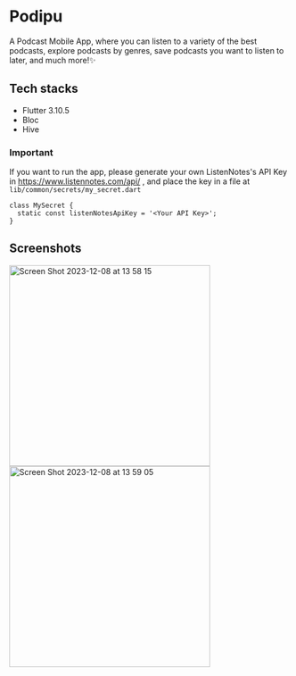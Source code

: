 # Podipu

A Podcast Mobile App, where you can listen to a variety of the best podcasts, explore podcasts by genres, save podcasts you want to listen to later, and much more!✨

## Tech stacks
- Flutter 3.10.5
- Bloc
- Hive

### Important
If you want to run the app, please generate your own ListenNotes's API Key in https://www.listennotes.com/api/ , and place the key in a file at ``` lib/common/secrets/my_secret.dart ```

```
class MySecret {
  static const listenNotesApiKey = '<Your API Key>';
}
```

## Screenshots
<img width="360" alt="Screen Shot 2023-12-08 at 13 58 15" src="https://github.com/nafladiva/podipu/assets/57741610/df287044-21bf-4e8f-b6c9-78d8329e333a">
<img width="360" alt="Screen Shot 2023-12-08 at 13 59 05" src="https://github.com/nafladiva/podipu/assets/57741610/a925e400-3be0-48c9-b7fe-f5181d81c3d2">

